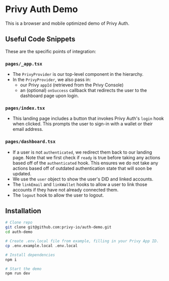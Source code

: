 # Privy Auth Demo

This is a browser and mobile optimized demo of Privy Auth.

## Useful Code Snippets

These are the specific points of integration:

### `pages/_app.tsx`

- The `PrivyProvider` is our top-level component in the hierarchy.
- In the `PrivyProvider`, we also pass in:
  - our Privy `appId` (retrieved from the Privy Console)
  - an (optional) `onSuccess` callback that redirects the user to the dashboard page upon login.

### `pages/index.tsx`

- This landing page includes a button that invokes Privy Auth's `login` hook when clicked. This prompts the user to sign-in with a wallet or their email address.

### `pages/dashboard.tsx`

- If a user is not `authenticated`, we redirect them back to our landing page. Note that we first check if `ready` is true before taking any actions based off of the `authenticated` hook. This ensures we do not take any actions based off of outdated authentication state that will soon be updated.
- We use the `user` object to show the user's DID and linked accounts.
- The `linkEmail` and `linkWallet` hooks to allow a user to link those accounts if they have not already connected them.
- The `logout` hook to allow the user to logout.

## Installation

```sh
# Clone repo
git clone git@github.com:privy-io/auth-demo.git
cd auth-demo

# Create .env.local file from example, filling in your Privy App ID.
cp .env.example.local .env.local

# Install dependencies
npm i

# Start the demo
npm run dev
```
